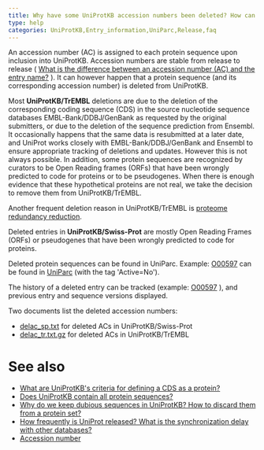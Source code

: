 ```yaml
---
title: Why have some UniProtKB accession numbers been deleted? How can I track them?
type: help
categories: UniProtKB,Entry_information,UniParc,Release,faq
---
```


An accession number (AC) is assigned to each protein sequence upon inclusion into UniProtKB. Accession numbers are stable from release to release ( [What is the difference between an accession number (AC) and the entry name?](https://www.uniprot.org/help/difference_accession_entryname) ). It can however happen that a protein sequence (and its corresponding accession number) is deleted from UniProtKB.

Most **UniProtKB/TrEMBL** deletions are due to the deletion of the corresponding coding sequence (CDS) in the source nucleotide sequence databases EMBL-Bank/DDBJ/GenBank as requested by the original submitters, or due to the deletion of the sequence prediction from Ensembl. It occasionally happens that the same data is resubmitted at a later date, and UniProt works closely with EMBL-Bank/DDBJ/GenBank and Ensembl to ensure appropriate tracking of deletions and updates. However this is not always possible. In addition, some protein sequences are recognized by curators to be Open Reading frames (ORFs) that have been wrongly predicted to code for proteins or to be pseudogenes. When there is enough evidence that these hypothetical proteins are not real, we take the decision to remove them from UniProtKB/TrEMBL.

Another frequent deletion reason in UniProtKB/TrEMBL is [proteome redundancy reduction](https://www.uniprot.org/help/proteome_redundancy).

Deleted entries in **UniProtKB/Swiss-Prot** are mostly Open Reading Frames (ORFs) or pseudogenes that have been wrongly predicted to code for proteins.

Deleted protein sequences can be found in UniParc. Example: [O00597](https://www.uniprot.org/uniprotkb/O00597) can be found in [UniParc](https://www.uniprot.org/uniparc/UPI000013C29B) (with the tag 'Active=No').

The history of a deleted entry can be tracked (example: [O00597](https://www.uniprot.org/uniprotkb/O00597?version=%2A) ), and previous entry and sequence versions displayed.

Two documents list the deleted accession numbers:

-   [delac\_sp.txt](https://ftp.uniprot.org/pub/databases/uniprot/current_release/knowledgebase/complete/docs/delac_sp.txt) for deleted ACs in UniProtKB/Swiss-Prot
-   [delac\_tr.txt.gz](https://ftp.uniprot.org/pub/databases/uniprot/current_release/knowledgebase/complete/docs/delac_tr.txt.gz) for deleted ACs in UniProtKB/TrEMBL

# See also

-   [What are UniProtKB's criteria for defining a CDS as a protein?](https://www.uniprot.org/help/cds_protein_definition)
-   [Does UniProtKB contain all protein sequences?](https://www.uniprot.org/help/uniprotkb_coverage)
-   [Why do we keep dubious sequences in UniProtKB? How to discard them from a protein set?](https://www.uniprot.org/help/dubious_sequences)
-   [How frequently is UniProt released? What is the synchronization delay with other databases?](https://www.uniprot.org/help/synchronization)
-   [Accession number](https://www.uniprot.org/help/accession_numbers)

